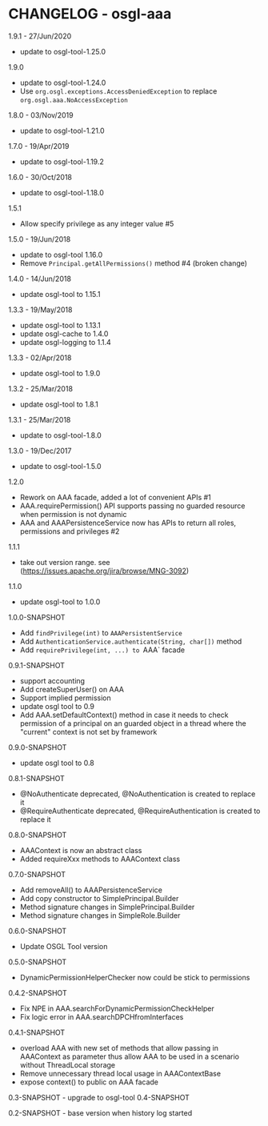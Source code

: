 # CHANGELOG - osgl-aaa

1.9.1 - 27/Jun/2020
* update to osgl-tool-1.25.0

1.9.0
* update to osgl-tool-1.24.0
* Use `org.osgl.exceptions.AccessDeniedException` to replace `org.osgl.aaa.NoAccessException`

1.8.0 - 03/Nov/2019
* update to osgl-tool-1.21.0

1.7.0 - 19/Apr/2019
* update to osgl-tool-1.19.2

1.6.0 - 30/Oct/2018
* update to osgl-tool-1.18.0

1.5.1
* Allow specify privilege as any integer value #5

1.5.0 - 19/Jun/2018
* update to osgl-tool 1.16.0
* Remove `Principal.getAllPermissions()` method #4 (broken change) 

1.4.0 - 14/Jun/2018
* update osgl-tool to 1.15.1

1.3.3 - 19/May/2018
* update osgl-tool to 1.13.1
* update osgl-cache to 1.4.0
* update osgl-logging to 1.1.4

1.3.3 - 02/Apr/2018
* update osgl-tool to 1.9.0

1.3.2 - 25/Mar/2018
* update osgl-tool to 1.8.1

1.3.1 - 25/Mar/2018
* update to osgl-tool-1.8.0

1.3.0 - 19/Dec/2017
* update to osgl-tool-1.5.0

1.2.0
* Rework on AAA facade, added a lot of convenient APIs #1
* AAA.requirePermission() API supports passing no guarded resource when permission is not dynamic
* AAA and AAAPersistenceService now has APIs to return all roles, permissions and privileges #2

1.1.1
* take out version range. see (https://issues.apache.org/jira/browse/MNG-3092)

1.1.0
* update osgl-tool to 1.0.0

1.0.0-SNAPSHOT
* Add `findPrivilege(int)` to `AAAPersistentService`
* Add `AuthenticationService.authenticate(String, char[])` method
* Add `requirePrivilege(int, ...) to `AAA` facade

0.9.1-SNAPSHOT
* support accounting
* Add createSuperUser() on AAA
* Support implied permission
* update osgl tool to 0.9
* Add AAA.setDefaultContext() method in case it needs to check permission of a principal on an
  guarded object in a thread where the "current" context is not set by framework

0.9.0-SNAPSHOT
* update osgl tool to 0.8

0.8.1-SNAPSHOT
* @NoAuthenticate deprecated, @NoAuthentication is created to replace it
* @RequireAuthenticate deprecated, @RequireAuthentication is created to replace it

0.8.0-SNAPSHOT
* AAAContext is now an abstract class
* Added requireXxx methods to AAAContext class

0.7.0-SNAPSHOT
* Add removeAll() to AAAPersistenceService
* Add copy constructor to SimplePrincipal.Builder
* Method signature changes in SimplePrincipal.Builder
* Method signature changes in SimpleRole.Builder

0.6.0-SNAPSHOT
* Update OSGL Tool version

0.5.0-SNAPSHOT
* DynamicPermissionHelperChecker now could be stick to permissions

0.4.2-SNAPSHOT
* Fix NPE in AAA.searchForDynamicPermissionCheckHelper
* Fix logic error in AAA.searchDPCHfromInterfaces

0.4.1-SNAPSHOT
* overload AAA with new set of methods that allow passing in AAAContext as parameter
  thus allow AAA to be used in a scenario without ThreadLocal storage
* Remove unnecessary thread local usage in AAAContextBase
* expose context() to public on AAA facade

0.3-SNAPSHOT - upgrade to osgl-tool 0.4-SNAPSHOT

0.2-SNAPSHOT - base version when history log started
